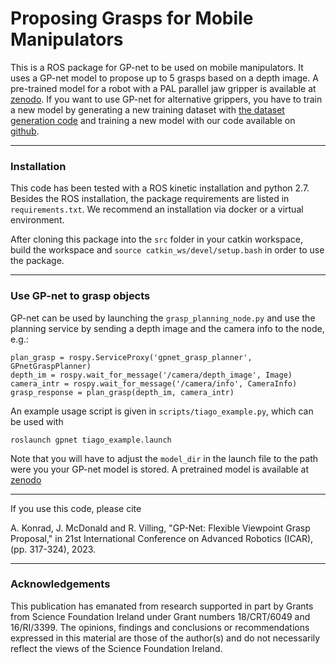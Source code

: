 # Proposing Grasps for Mobile Manipulators

This is a ROS package for GP-net to be used on mobile manipulators. It uses a 
GP-net model to propose up to 5 grasps based on a depth image. A pre-trained model
for a robot with a PAL parallel jaw gripper is available at [zenodo](https://zenodo.org/record/7589237).
If you want to use GP-net for alternative grippers, you have to train a new model by
generating a new training dataset with [the dataset generation code](https://github.com/AuCoRoboticsMU/gpnet-data) and training
a new model with our code available on [github](https://github.com/AuCoRoboticsMU/GP-net).


-----
### Installation

This code has been tested with a ROS kinetic installation and python 2.7.
Besides the ROS installation, the package requirements are listed in `requirements.txt`.
We recommend an installation via docker or a virtual environment.

After cloning this package into the `src` folder in your catkin workspace, build the workspace
and `source catkin_ws/devel/setup.bash` in order to use the package.

---
### Use GP-net to grasp objects

GP-net can be used by launching the `grasp_planning_node.py` and use the planning service by
sending a depth image and the camera info to the node, e.g.:

```
plan_grasp = rospy.ServiceProxy('gpnet_grasp_planner', GPnetGraspPlanner)
depth_im = rospy.wait_for_message('/camera/depth_image', Image)
camera_intr = rospy.wait_for_message('/camera/info', CameraInfo)
grasp_response = plan_grasp(depth_im, camera_intr) 
```

An example usage script is given in `scripts/tiago_example.py`, which can be used with

`roslaunch gpnet tiago_example.launch`

Note that you will have to adjust the `model_dir` in the launch file to the path were you
your GP-net model is stored. A pretrained model is available at [zenodo](https://zenodo.org/record/7589237)

----------------
If you use this code, please cite

A. Konrad, J. McDonald and R. Villing, "GP-Net: Flexible Viewpoint Grasp Proposal," in 21st International Conference on Advanced Robotics (ICAR), (pp. 317-324), 2023.

--------
### Acknowledgements

This publication has emanated from research supported in part by Grants from Science Foundation Ireland under 
Grant numbers 18/CRT/6049 and 16/RI/3399.
The opinions, findings and conclusions or recommendations expressed in this material are those of the author(s) and do 
not necessarily reflect the views of the Science Foundation Ireland.

